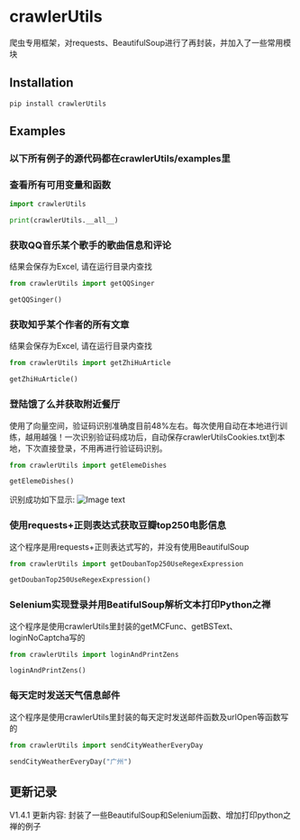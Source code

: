 # crawlerUtils
爬虫专用框架，对requests、BeautifulSoup进行了再封装，并加入了一些常用模块

## Installation
```shell
pip install crawlerUtils
```

## Examples

### 以下所有例子的源代码都在crawlerUtils/examples里

### 查看所有可用变量和函数
```python
import crawlerUtils

print(crawlerUtils.__all__)
```

### 获取QQ音乐某个歌手的歌曲信息和评论
结果会保存为Excel, 请在运行目录内查找
```python
from crawlerUtils import getQQSinger

getQQSinger()
```

### 获取知乎某个作者的所有文章
结果会保存为Excel, 请在运行目录内查找
```python
from crawlerUtils import getZhiHuArticle

getZhiHuArticle()
```

### 登陆饿了么并获取附近餐厅
使用了向量空间，验证码识别准确度目前48%左右。每次使用自动在本地进行训练，越用越强！一次识别验证码成功后，自动保存crawlerUtilsCookies.txt到本地，下次直接登录，不用再进行验证码识别。
```python
from crawlerUtils import getElemeDishes

getElemeDishes()
```

识别成功如下显示:
![Image text](https://img-blog.csdnimg.cn/2019030221472810.png?x-oss-process=image/watermark,type_ZmFuZ3poZW5naGVpdGk,shadow_10,text_aHR0cHM6Ly9ibG9nLmNzZG4ubmV0L3dlaXhpbl80MTg0NTUzMw==,size_16,color_FFFFFF,t_70)


### 使用requests+正则表达式获取豆瓣top250电影信息
这个程序是用requests+正则表达式写的，并没有使用BeautifulSoup
```python
from crawlerUtils import getDoubanTop250UseRegexExpression

getDoubanTop250UseRegexExpression()
```

### Selenium实现登录并用BeatifulSoup解析文本打印Python之禅
这个程序是使用crawlerUtils里封装的getMCFunc、getBSText、loginNoCaptcha写的
```python
from crawlerUtils import loginAndPrintZens

loginAndPrintZens()
```

### 每天定时发送天气信息邮件
这个程序是使用crawlerUtils里封装的每天定时发送邮件函数及urlOpen等函数写的
```python
from crawlerUtils import sendCityWeatherEveryDay

sendCityWeatherEveryDay("广州")
```

## 更新记录
V1.4.1 更新内容: 封装了一些BeautifulSoup和Selenium函数、增加打印python之禅的例子